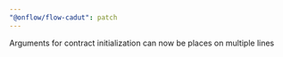 ```yaml
---
"@onflow/flow-cadut": patch
---
```


Arguments for contract initialization can now be places on multiple lines
